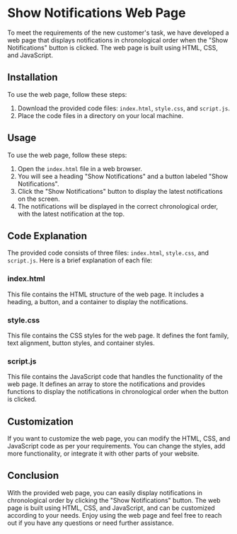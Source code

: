 # Show Notifications Web Page

To meet the requirements of the new customer's task, we have developed a web page that displays notifications in chronological order when the "Show Notifications" button is clicked. The web page is built using HTML, CSS, and JavaScript.

## Installation

To use the web page, follow these steps:

1. Download the provided code files: `index.html`, `style.css`, and `script.js`.
2. Place the code files in a directory on your local machine.

## Usage

To use the web page, follow these steps:

1. Open the `index.html` file in a web browser.
2. You will see a heading "Show Notifications" and a button labeled "Show Notifications".
3. Click the "Show Notifications" button to display the latest notifications on the screen.
4. The notifications will be displayed in the correct chronological order, with the latest notification at the top.

## Code Explanation

The provided code consists of three files: `index.html`, `style.css`, and `script.js`. Here is a brief explanation of each file:

### index.html

This file contains the HTML structure of the web page. It includes a heading, a button, and a container to display the notifications.

### style.css

This file contains the CSS styles for the web page. It defines the font family, text alignment, button styles, and container styles.

### script.js

This file contains the JavaScript code that handles the functionality of the web page. It defines an array to store the notifications and provides functions to display the notifications in chronological order when the button is clicked.

## Customization

If you want to customize the web page, you can modify the HTML, CSS, and JavaScript code as per your requirements. You can change the styles, add more functionality, or integrate it with other parts of your website.

## Conclusion

With the provided web page, you can easily display notifications in chronological order by clicking the "Show Notifications" button. The web page is built using HTML, CSS, and JavaScript, and can be customized according to your needs. Enjoy using the web page and feel free to reach out if you have any questions or need further assistance.